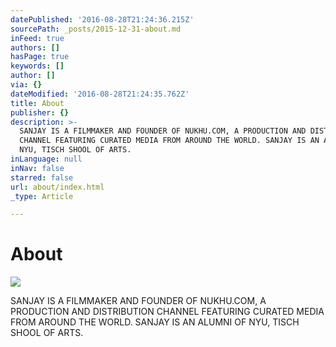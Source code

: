 ```yaml
---
datePublished: '2016-08-28T21:24:36.215Z'
sourcePath: _posts/2015-12-31-about.md
inFeed: true
authors: []
hasPage: true
keywords: []
author: []
via: {}
dateModified: '2016-08-28T21:24:35.762Z'
title: About
publisher: {}
description: >-
  SANJAY IS A FILMMAKER AND FOUNDER OF NUKHU.COM, A PRODUCTION AND DISTRIBUTION
  CHANNEL FEATURING CURATED MEDIA FROM AROUND THE WORLD. SANJAY IS AN ALUMNI OF
  NYU, TISCH SHOOL OF ARTS.
inLanguage: null
inNav: false
starred: false
url: about/index.html
_type: Article

---
```

# About
![](https://the-grid-user-content.s3-us-west-2.amazonaws.com/a04da13f-7fd2-40be-a67e-5056e9778168.jpg)

SANJAY IS A FILMMAKER AND FOUNDER OF NUKHU.COM, A PRODUCTION AND DISTRIBUTION CHANNEL FEATURING CURATED MEDIA FROM AROUND THE WORLD. SANJAY IS AN ALUMNI OF NYU, TISCH SHOOL OF ARTS.